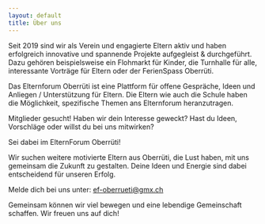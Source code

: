 ```yaml
---
layout: default
title: Über uns
---
```


Seit 2019 sind wir als Verein und engagierte Eltern aktiv und haben erfolgreich innovative und spannende Projekte aufgegleist & durchgeführt. Dazu gehören beispielsweise ein Flohmarkt für Kinder, die Turnhalle für alle, interessante Vorträge für Eltern oder der FerienSpass Oberrüti.

Das Elternforum Oberrüti ist eine Plattform für offene Gespräche, Ideen und Anliegen / Unterstützung für Eltern. Die Eltern wie auch die Schule haben die Möglichkeit, spezifische Themen ans Elternforum heranzutragen.

Mitglieder gesucht!
Haben wir dein Interesse geweckt? Hast du Ideen, Vorschläge oder willst du bei uns mitwirken?

Sei dabei im ElternForum Oberrüti!

Wir suchen weitere motivierte Eltern aus Oberrüti, die Lust haben, mit uns gemeinsam die Zukunft zu gestalten. Deine Ideen und Energie sind dabei entscheidend für unseren Erfolg.

Melde dich bei uns unter: [ef-oberrueti@gmx.ch](mailto:ef-oberrueti@gmx.ch)

Gemeinsam können wir viel bewegen und eine lebendige Gemeinschaft schaffen. Wir freuen uns auf dich!
